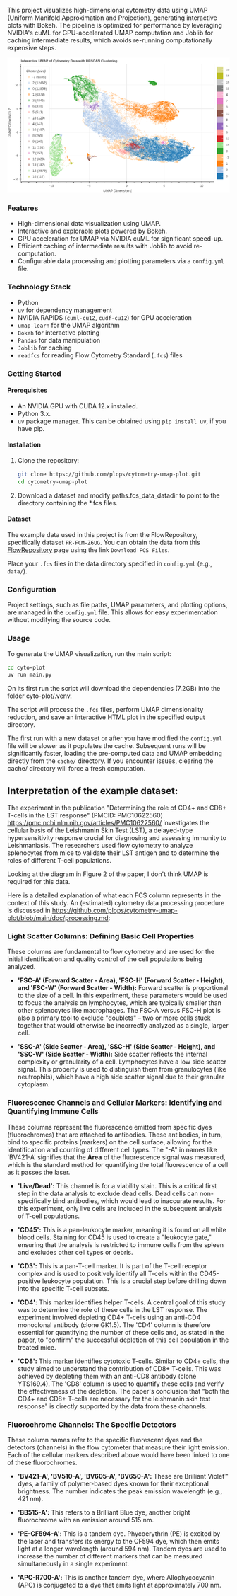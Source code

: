 This project visualizes high-dimensional cytometry data using UMAP
(Uniform Manifold Approximation and Projection), generating
interactive plots with Bokeh. The pipeline is optimized for
performance by leveraging NVIDIA's cuML for GPU-accelerated UMAP
computation and Joblib for caching intermediate results, which avoids
re-running computationally expensive steps.

![Screenshot of the interactive UMAP plot](https://raw.githubusercontent.com/plops/cytometry-umap-plot/main/img/plot.png)

### Features

*   High-dimensional data visualization using UMAP.
*   Interactive and explorable plots powered by Bokeh.
*   GPU acceleration for UMAP via NVIDIA cuML for significant speed-up.
*   Efficient caching of intermediate results with Joblib to avoid re-computation.
*   Configurable data processing and plotting parameters via a `config.yml` file.

### Technology Stack

*   Python
*   `uv` for dependency management
*   NVIDIA RAPIDS (`cuml-cu12`, `cudf-cu12`) for GPU acceleration
*   `umap-learn` for the UMAP algorithm
*   `Bokeh` for interactive plotting
*   `Pandas` for data manipulation
*   `Joblib` for caching
*   `readfcs` for reading Flow Cytometry Standard (`.fcs`) files

### Getting Started

#### Prerequisites

*   An NVIDIA GPU with CUDA 12.x installed.
*   Python 3.x.
*   `uv` package manager. This can be obtained using `pip install uv`, if you have pip.

#### Installation

1.  Clone the repository:
    ```bash
    git clone https://github.com/plops/cytometry-umap-plot.git
    cd cytometry-umap-plot
    ```

2. Download a dataset and modify paths.fcs_data_datadir to point to
the directory containing the *.fcs files.

#### Dataset

The example data used in this project is from the FlowRepository,
specifically dataset `FR-FCM-Z6UG`. You can obtain the data from this
[FlowRepository](http://flowrepository.org/id/FR-FCM-Z6UG) page using
the link `Download FCS Files`.

Place your `.fcs` files in the data directory specified in
`config.yml` (e.g., `data/`).

### Configuration

Project settings, such as file paths, UMAP parameters, and plotting
options, are managed in the `config.yml` file. This allows for easy
experimentation without modifying the source code.

### Usage

To generate the UMAP visualization, run the main script:

```bash
cd cyto-plot
uv run main.py
```

On its first run the script will download the dependencies (7.2GB)
into the folder cyto-plot/.venv.

The script will process the `.fcs` files, perform UMAP dimensionality
reduction, and save an interactive HTML plot in the specified output
directory.

The first run with a new dataset or after you have modified the
`config.yml` file will be slower as it populates the cache. Subsequent
runs will be significantly faster, loading the pre-computed data and
UMAP embedding directly from the `cache/` directory. If you encounter
issues, clearing the cache/ directory will force a fresh computation.


## Interpretation of the example dataset:

The experiment in the publication "Determining the role of CD4+ and
CD8+ T-cells in the LST response" (PMCID: PMC10622560)
https://pmc.ncbi.nlm.nih.gov/articles/PMC10622560/ investigates the
cellular basis of the Leishmanin Skin Test (LST), a delayed-type
hypersensitivity response crucial for diagnosing and assessing
immunity to Leishmaniasis. The researchers used flow cytometry to
analyze splenocytes from mice to validate their LST antigen and to
determine the roles of different T-cell populations.

Looking at the diagram in Figure 2 of the paper, I don't think UMAP is
required for this data.


Here is a detailed explanation of what each FCS column represents in
the context of this study. An (estimated) cytometry data processing procedure is discussed in https://github.com/plops/cytometry-umap-plot/blob/main/doc/processing.md:

### **Light Scatter Columns: Defining Basic Cell Properties**

These columns are fundamental to flow cytometry and are used for the initial identification and quality control of the cell populations being analyzed.

*   **'FSC-A' (Forward Scatter - Area), 'FSC-H' (Forward Scatter - Height), and 'FSC-W' (Forward Scatter - Width):** Forward scatter is proportional to the size of a cell. In this experiment, these parameters would be used to focus the analysis on lymphocytes, which are typically smaller than other splenocytes like macrophages. The FSC-A versus FSC-H plot is also a primary tool to exclude "doublets" – two or more cells stuck together that would otherwise be incorrectly analyzed as a single, larger cell.

*   **'SSC-A' (Side Scatter - Area), 'SSC-H' (Side Scatter - Height), and 'SSC-W' (Side Scatter - Width):** Side scatter reflects the internal complexity or granularity of a cell. Lymphocytes have a low side scatter signal. This property is used to distinguish them from granulocytes (like neutrophils), which have a high side scatter signal due to their granular cytoplasm.

### **Fluorescence Channels and Cellular Markers: Identifying and Quantifying Immune Cells**

These columns represent the fluorescence emitted from specific dyes (fluorochromes) that are attached to antibodies. These antibodies, in turn, bind to specific proteins (markers) on the cell surface, allowing for the identification and counting of different cell types. The "-A" in names like 'BV421-A' signifies that the **Area** of the fluorescence signal was measured, which is the standard method for quantifying the total fluorescence of a cell as it passes the laser.

*   **'Live/Dead':** This channel is for a viability stain. This is a critical first step in the data analysis to exclude dead cells. Dead cells can non-specifically bind antibodies, which would lead to inaccurate results. For this experiment, only live cells are included in the subsequent analysis of T-cell populations.

*   **'CD45':** This is a pan-leukocyte marker, meaning it is found on all white blood cells. Staining for CD45 is used to create a "leukocyte gate," ensuring that the analysis is restricted to immune cells from the spleen and excludes other cell types or debris.

*   **'CD3':** This is a pan-T-cell marker. It is part of the T-cell receptor complex and is used to positively identify all T-cells within the CD45-positive leukocyte population. This is a crucial step before drilling down into the specific T-cell subsets.

*   **'CD4':** This marker identifies helper T-cells. A central goal of this study was to determine the role of these cells in the LST response. The experiment involved depleting CD4+ T-cells using an anti-CD4 monoclonal antibody (clone GK1.5). The 'CD4' column is therefore essential for quantifying the number of these cells and, as stated in the paper, to "confirm" the successful depletion of this cell population in the treated mice.

*   **'CD8':** This marker identifies cytotoxic T-cells. Similar to CD4+ cells, the study aimed to understand the contribution of CD8+ T-cells. This was achieved by depleting them with an anti-CD8 antibody (clone YTS169.4). The 'CD8' column is used to quantify these cells and verify the effectiveness of the depletion. The paper's conclusion that "both the CD4+ and CD8+ T-cells are necessary for the leishmanin skin test response" is directly supported by the data from these channels.

### **Fluorochrome Channels: The Specific Detectors**

These column names refer to the specific fluorescent dyes and the detectors (channels) in the flow cytometer that measure their light emission. Each of the cellular markers described above would have been linked to one of these fluorochromes.

*   **'BV421-A', 'BV510-A', 'BV605-A', 'BV650-A':** These are Brilliant Violet™ dyes, a family of polymer-based dyes known for their exceptional brightness. The number indicates the peak emission wavelength (e.g., 421 nm).

*   **'BB515-A':** This refers to a Brilliant Blue dye, another bright fluorochrome with an emission around 515 nm.

*   **'PE-CF594-A':** This is a tandem dye. Phycoerythrin (PE) is excited by the laser and transfers its energy to the CF594 dye, which then emits light at a longer wavelength (around 594 nm). Tandem dyes are used to increase the number of different markers that can be measured simultaneously in a single experiment.

*   **'APC-R700-A':** This is another tandem dye, where Allophycocyanin (APC) is conjugated to a dye that emits light at approximately 700 nm.